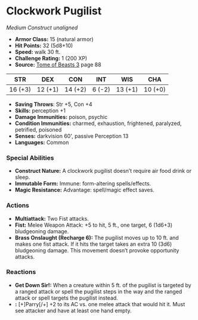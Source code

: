 # Clockwork Pugilist

*Medium* *Construct* *unaligned*

- **Armor Class:** 15 (natural armor)
- **Hit Points:** 32 (5d8+10)
- **Speed:** walk 30 ft.
- **Challenge Rating:** 1 (200 XP)
- **Source:** [Tome of Beasts 3](https://koboldpress.com/kpstore/product/tome-of-beasts-3-for-5th-edition/) page 88

| STR | DEX | CON | INT | WIS | CHA |
| --- | --- | --- | --- | --- | --- |
| 16 (+3) | 12 (+1) | 14 (+2) | 6 (-2) | 13 (+1) | 10 (+0) |

- **Saving Throws**: Str +5, Con +4
- **Skills:** perception +1
- **Damage Immunities:** poison, psychic
- **Condition Immunities:** charmed, exhaustion, frightened, paralyzed, petrified, poisoned
- **Senses:** darkvision 60', passive Perception 13
- **Languages:** Common
### Special Abilities
- **Construct Nature:** A clockwork pugilist doesn’t require air food drink or sleep.
- **Immutable Form:** Immune: form-altering spells/effects.
- **Magic Resistance:** Advantage: spell/magic effect saves.
### Actions
- **Multiattack:** Two Fist attacks.
- **Fist:** Melee Weapon Attack: +5 to hit, 5 ft., one target, 6 (1d6+3) bludgeoning damage.
- **Brass Onslaught (Recharge 6):** The pugilist moves up to 10 ft. and makes one fist attack. If it hits the target takes an extra 10 (3d6) bludgeoning damage. This movement doesn’t provoke opportunity attacks.
### Reactions
- **Get Down Sir!:** When a creature within 5 ft. of the pugilist is targeted by a ranged attack or spell the pugilist steps in the way and the ranged attack or spell targets the pugilist instead.
- **:** [+]Parry[/+] +2 to its AC vs. one melee attack that would hit it. Must see attacker and have at least one hand empty.



